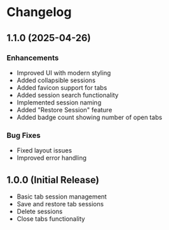 # Changelog

## 1.1.0 (2025-04-26)

### Enhancements
- Improved UI with modern styling
- Added collapsible sessions
- Added favicon support for tabs
- Added session search functionality
- Implemented session naming
- Added "Restore Session" feature
- Added badge count showing number of open tabs

### Bug Fixes
- Fixed layout issues
- Improved error handling

## 1.0.0 (Initial Release)
- Basic tab session management
- Save and restore tab sessions
- Delete sessions
- Close tabs functionality